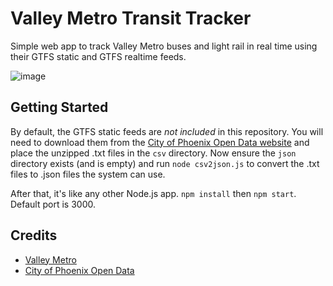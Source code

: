 # Valley Metro Transit Tracker

Simple web app to track Valley Metro buses and light rail in real time using their GTFS static and GTFS realtime feeds.

![image](https://i.imgur.com/otCZ2zF.jpeg)

## Getting Started

By default, the GTFS static feeds are _not included_ in this repository. You will need to download them from the [City of Phoenix Open Data website](https://www.phoenixopendata.com/dataset/valley-metro-bus-schedule) and place the unzipped .txt files in the `csv` directory. Now ensure the `json` directory exists (and is empty) and run `node csv2json.js` to convert the .txt files to .json files the system can use.

After that, it's like any other Node.js app. `npm install` then `npm start`. Default port is 3000.

## Credits

- [Valley Metro](https://www.valleymetro.org/)
- [City of Phoenix Open Data](https://www.phoenixopendata.com/)
